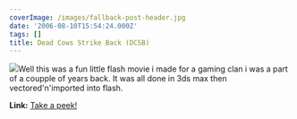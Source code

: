 ```yaml
---
coverImage: /images/fallback-post-header.jpg
date: '2006-08-10T15:54:24.000Z'
tags: []
title: Dead Cows Strike Back (DCSB)
---
```


![](/wp-content/uploads/Image/DCSB.gif)Well this was a fun little flash movie i made for a gaming clan i was a part of a coupple of years back. It was all done in 3ds max then vectored'n'imported into flash.

**Link:** [Take a peek!](https://www.mikecann.co.uk/flash/DCSB.html)
